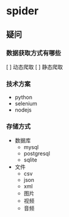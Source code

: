 # spider

## 疑问

### 数据获取方式有哪些

[ ] 动态爬取
[ ] 静态爬取

### 技术方案

- python
- selenium
- nodejs

### 存储方式

- 数据库
  - mysql
  - postgresql
  - sqlite
- 文件
  - csv
  - json
  - xml
  - 图片
  - 视频
  - 音频
